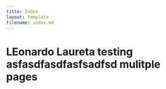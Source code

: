 ```yaml
---
title: Index
layout: template
filename: index.md
--- 
```


<html>
<body>
<h1>LEonardo Laureta testing asfasdfasdfasfsadfsd mulitple pages
</h1>
</body>
</html>